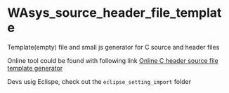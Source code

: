# WAsys_source_header_file_template
Template(empty) file and small js generator for C source and header files

Online tool could be found with following link
[Online C header source file template generator](https://911992.github.io/c-source-header-file-template-generator.html)

Devs usig Eclispe, check out the `eclipse_setting_import` folder